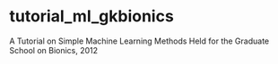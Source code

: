 tutorial_ml_gkbionics
=====================

A Tutorial on Simple Machine Learning Methods Held for the Graduate School on Bionics, 2012